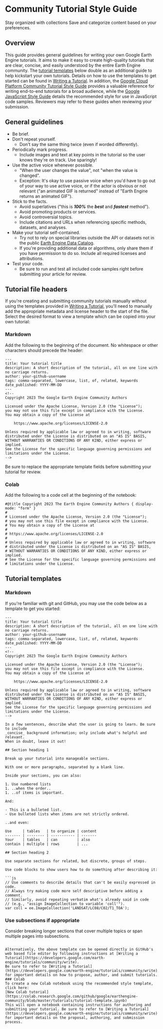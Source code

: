  
#  Community Tutorial Style Guide
Stay organized with collections  Save and categorize content based on your preferences. 
## Overview
This guide provides general guidelines for writing your own Google Earth Engine tutorials. It aims to make it easy to create high-quality tutorials that are clear, concise, and easily understood by the entire Earth Engine community.
The [tutorial templates](https://developers.google.com/earth-engine/tutorials/community/styleguide#tutorial_templates) below double as an additional guide to help kickstart your own tutorials. Details on how to use the templates to get started can be found in [Writing a Tutorial](https://developers.google.com/earth-engine/tutorials/community/write).
In addition, the [Google Cloud Platform Community Tutorial Style Guide](https://cloud.google.com/community/tutorials/styleguide) provides a valuable reference for writing end-to-end tutorials for a broad audience, while the [Google JavaScript Style Guide](https://google.github.io/styleguide/jsguide.html) details the recommended style for use in JavaScript code samples. Reviewers may refer to these guides when reviewing your submission.
## General guidelines
  * Be brief.
  * Don't repeat yourself. 
    * Don't say the same thing twice (even if worded differently).
  * Periodically mark progress. 
    * Include images and text at key points in the tutorial so the user knows they're on track. Use sparingly!
  * Use the active voice whenever possible. 
    * "When the user changes the value", not "when the value is changed".
    * Exception: It's okay to use passive voice when you'd have to go out of your way to use active voice, or if the actor is obvious or not relevant ("an animated GIF is returned" instead of "Earth Engine returns an animated GIF").
  * Stick to the facts. 
    * Avoid superlatives ("this is **_100%_** the **_best_** and **_fastest_** method").
    * Avoid promoting products or services.
    * Avoid controversial topics.
    * Include citations and URLs when referencing specific methods, datasets, and analyses.
  * Make your tutorial self-contained. 
    * Try not to rely on special libraries outside the API or datasets not in the public [Earth Engine Data Catalog](https://developers.google.com/earth-engine/datasets/).
    * If you're providing additional data or algorithms, only share them if you have permission to do so. Include all required licenses and attributions.
  * Test your code. 
    * Be sure to run and test all included code samples right before submitting your article for review.


## Tutorial file headers
If you're creating and submitting community tutorials manually without using the templates provided in [Writing a Tutorial](https://developers.google.com/earth-engine/tutorials/community/write), you'll need to manually add the appropriate metadata and license header to the start of the file. Select the desired format to view a template which can be copied into your own tutorial:
### Markdown
Add the following to the beginning of the document. No whitespace or other characters should precede the header:
```
---
title: Your tutorial title
description: A short description of the tutorial, all on one line with no carriage returns.
author: your-github-username
tags: comma-separated, lowercase, list, of, related, keywords
date_published: YYYY-MM-DD
---
<!--
Copyright 2023 The Google Earth Engine Community Authors

Licensed under the Apache License, Version 2.0 (the "License");
you may not use this file except in compliance with the License.
You may obtain a copy of the License at

    https://www.apache.org/licenses/LICENSE-2.0

Unless required by applicable law or agreed to in writing, software
distributed under the License is distributed on an "AS IS" BASIS,
WITHOUT WARRANTIES OR CONDITIONS OF ANY KIND, either express or implied.
See the License for the specific language governing permissions and
limitations under the License.
-->

```

Be sure to replace the appropriate template fields before submitting your tutorial for review.
### Colab
Add the following to a code cell at the beginning of the notebook:
```
#@title Copyright 2023 The Earth Engine Community Authors { display-mode: "form" }
#
# Licensed under the Apache License, Version 2.0 (the "License");
# you may not use this file except in compliance with the License.
# You may obtain a copy of the License at
#
# https://www.apache.org/licenses/LICENSE-2.0
#
# Unless required by applicable law or agreed to in writing, software
# distributed under the License is distributed on an "AS IS" BASIS,
# WITHOUT WARRANTIES OR CONDITIONS OF ANY KIND, either express or implied.
# See the License for the specific language governing permissions and
# limitations under the License.

```

## Tutorial templates
### Markdown
If you're familiar with git and GitHub, you may use the code below as a template to get you started:
```
---
title: Your tutorial title
description: A short description of the tutorial, all on one line with no carriage returns.
author: your-github-username
tags: comma-separated, lowercase, list, of, related, keywords
date_published: YYYY-MM-DD
---
<!--
Copyright 2023 The Google Earth Engine Community Authors

Licensed under the Apache License, Version 2.0 (the "License");
you may not use this file except in compliance with the License.
You may obtain a copy of the License at

    https://www.apache.org/licenses/LICENSE-2.0

Unless required by applicable law or agreed to in writing, software
distributed under the License is distributed on an "AS IS" BASIS,
WITHOUT WARRANTIES OR CONDITIONS OF ANY KIND, either express or implied.
See the License for the specific language governing permissions and
limitations under the License.
-->

In a few sentences, describe what the user is going to learn. Be sure to include
_concise_ background information; only include what's helpful and relevant.
When in doubt, leave it out!

## Section heading 1

Break up your tutorial into manageable sections.

With one or more paragraphs, separated by a blank line.

Inside your sections, you can also:

1. Use numbered lists
1. ..when the order..
1. ..of items is important.

And:

- This is a bulleted list.
- Use bulleted lists when items are not strictly ordered.

..and even:

Use     | tables   | to organize | content
------- | -------- | ----------- | -------
Your    | tables   | can         | also
contain | multiple | rows        | ...

## Section heading 2

Use separate sections for related, but discrete, groups of steps.

Use code blocks to show users how to do something after describing it:

```js
// Use comments to describe details that can't be easily expressed in code.
// Always try making code more self descriptive before adding a comment.
// Similarly, avoid repeating verbatim what's already said in code
// (e.g., "assign ImageCollection to variable 'coll'").
var coll = ee.ImageCollection('LANDSAT/LC08/C02/T1_TOA');
```

### Use subsections if appropriate

Consider breaking longer sections that cover multiple topics or span multiple
pages into subsections.

```

Alternatively, the above template can be opened directly in GitHub's web based file editor by following instructions at [Writing a Tutorial](https://developers.google.com/earth-engine/tutorials/community/write).
Be sure to refer to [Writing a Tutorial](https://developers.google.com/earth-engine/tutorials/community/write) for important details on how to propose, author, and submit tutorials.
### Colab
To create a new Colab notebook using the recommended style template, click here:
[New Colab tutorial](https://colab.research.google.com/github/google/earthengine-community/blob/master/tutorials/tutorial-template.ipynb)
This will open a notebook containing instructions for authoring and submitting your tutorial. Be sure to refer to [Writing a Tutorial](https://developers.google.com/earth-engine/tutorials/community/write) for important details on the proposal, authoring, and submission process.

